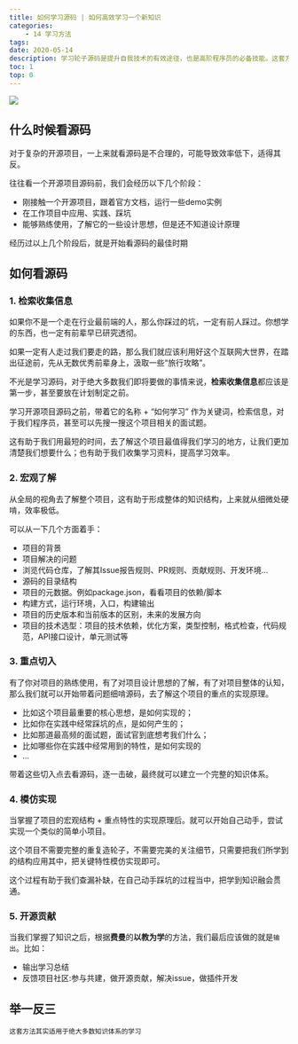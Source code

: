 ```yaml
---
title: 如何学习源码 | 如何高效学习一个新知识
categories:
    - 14 学习方法
tags:
date: 2020-05-14
description: 学习轮子源码是提升自我技术的有效途径，也是高阶程序员的必备技能。这套方法也适用于绝大多数知识体系的学习~
toc: 1
top: 0
---
```


![](/images/learning1.png)

## 什么时候看源码

对于复杂的开源项目，一上来就看源码是不合理的，可能导致效率低下，适得其反。

往往看一个开源项目源码前，我们会经历以下几个阶段：

- 刚接触一个开源项目，跟着官方文档，运行一些demo实例
- 在工作项目中应用、实践、踩坑
- 能够熟练使用，了解它的一些设计思想，但是还不知道设计原理

经历过以上几个阶段后，就是开始看源码的最佳时期

## 如何看源码

### 1. 检索收集信息

如果你不是一个走在行业最前端的人，那么你踩过的坑，一定有前人踩过。你想学的东西，也一定有前辈早已研究透彻。

如果一定有人走过我们要走的路，那么我们就应该利用好这个互联网大世界，在踏出征途前，先从无数优秀前辈身上，汲取一些“旅行攻略”。

不光是学习源码，对于绝大多数我们即将要做的事情来说，**检索收集信息**都应该是第一步，甚至要放在计划制定之前。

学习开源项目源码之前，带着它的名称 + “如何学习” 作为关键词，检索信息，对于我们程序员，甚至可以先搜一搜这个项目相关的面试题。

这有助于我们用最短的时间，去了解这个项目最值得我们学习的地方，让我们更加清楚我们想要什么；也有助于我们收集学习资料，提高学习效率。


### 2. 宏观了解

从全局的视角去了解整个项目，这有助于形成整体的知识结构，上来就从细微处硬啃，效率极低。

可以从一下几个方面着手：

- 项目的背景
- 项目解决的问题
- 浏览代码仓库，了解其Issue报告规则、PR规则、贡献规则、开发环境...
- 源码的目录结构
- 项目的元数据。例如package.json，看看项目的依赖/脚本
- 构建方式，运行环境，入口，构建输出
- 项目的历史版本和当前版本的区别，未来的发展方向
- 项目的技术选型：项目的技术依赖，优化方案，类型控制，格式检查，代码规范，API接口设计，单元测试等

### 3. 重点切入

有了你对项目的熟练使用，有了对项目设计思想的了解，有了对项目整体的认知，那么我们就可以开始带着问题细啃源码，去了解这个项目的重点的实现原理。

- 比如这个项目最重要的核心思想，是如何实现的；
- 比如你在实践中经常踩坑的点，是如何产生的；
- 比如那道最高频的面试题，面试官到底想考我们什么；
- 比如哪些你在实践中经常用到的特性，是如何实现的
- ...

带着这些切入点去看源码，逐一击破，最终就可以建立一个完整的知识体系。

### 4. 模仿实现

当掌握了项目的宏观结构 + 重点特性的实现原理后。就可以开始自己动手，尝试实现一个类似的简单小项目。

这个项目不需要完整的重复造轮子，不需要完美的关注细节，只需要把我们所学到的结构应用其中，把关键特性模仿实现即可。

这个过程有助于我们查漏补缺，在自己动手踩坑的过程当中，把学到知识融会贯通。

### 5. 开源贡献

当我们掌握了知识之后，根据**费曼**的**以教为学**的方法，我们最后应该做的就是`输出`。比如：

- 输出学习总结
- 反馈项目社区:参与共建，做开源贡献，解决issue，做插件开发

## 举一反三

`这套方法其实适用于绝大多数知识体系的学习`